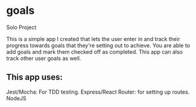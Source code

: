 # goals
Solo Project

This is a simple app I created that lets the user enter in and track their progress towards goals that they're setting out to achieve.
You are able to add goals and mark them checked off as completed. This app can also track other user goals as well.

## This app uses:
Jest/Mocha: For TDD testing.
Express/React Router: for setting up routes.
NodeJS
